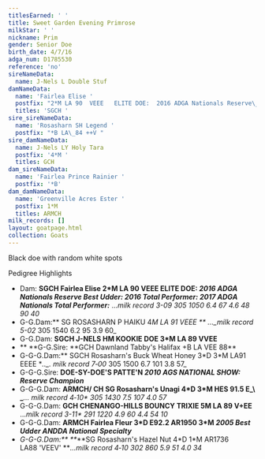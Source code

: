 ```yaml
---
titlesEarned: ' '
title: Sweet Garden Evening Primrose
milkStar: ' '
nickname: Prim
gender: Senior Doe
birth_date: 4/7/16
adga_num: D1785530
reference: 'no'
sireNameData:
  name: J-Nels L Double Stuf
damNameData:
  name: 'Fairlea Elise '
  postfix: "2*M LA 90  VEEE   ELITE DOE:  2016 ADGA Nationals Reserve\_Best Udder: 2016 Total Performer: 2017 ADGA Nationals Total\_Performer;   ...milk record 3-09 305 1050 6.4 67 4.6 48 90 40 "
  titles: 'SGCH '
sire_sireNameData:
  name: 'Rosasharn SH Legend '
  postfix: "*B LA\_84 ++V "
sire_damNameData:
  name: J-Nels LY Holy Tara
  postfix: '4*M '
  titles: GCH
dam_sireNameData:
  name: 'Fairlea Prince Rainier '
  postfix: '*B'
dam_damNameData:
  name: 'Greenville Acres Ester '
  postfix: 1*M
  titles: ARMCH
milk_records: []
layout: goatpage.html
collection: Goats
---
```

Black doe with random white spots

Pedigree Highlights

* Dam: **SGCH Fairlea Elise 2*M LA 90  VEEE   ELITE DOE: _2016 ADGA Nationals Reserve Best Udder: 2016 Total Performer: 2017 ADGA Nationals Total Performer:_**  ..._milk record 3-09 305 1050 6.4 67 4.6 48 90 40_
* G-G.Dam:** SG ROSASHARN P HAIKU 4*M LA 91 VEEE ** ..._milk record 5-02* 305 1540 6.2 95 3.9 60_
* G-G.Dam: **SGCH J-NELS HM KOOKIE DOE 3*M LA 89 VVEE**
* \*\* **G-G.Sire: **GCH Dawnland Tabby's Halifax +B LA VEE 88\*\*
* G-G-G.Dam:** SGCH Rosasharn's Buck Wheat Honey 3\*D 3\*M LA91 EEEE  **.._. milk record 7‑00* 305 1500 6.7 101 3.8 57_
* G-G-G.Sire: **DOE-SY-DOE'S PATTE'N  _2010 AGS NATIONAL  SHOW: Reserve Champion_**
* G-G-G.Dam: **ARMCH/ CH SG Rosasharn's Unagi 4\*D 3\*M  HES 91.5 E_\    _**_... milk record 4‑10* 305 1430 7.5 107 4.0 57_
* G-G-G.Dam: **GCH CHENANGO-HILLS BOUNCY TRIXIE 5M  LA 89 V+EE**  ..._milk record 3-11* 291 1220 4.9 60 4.4 54 10_
* G-G-G.Dam:  **ARMCH Fairlea Fleur 3\*D E92.2 AR1950 3\*M  _2005 Best Udder ANDDA National Specialty_**
* _G-G-G.Dam:\*\* \*\*_**SG Rosasharn's Hazel Nut  4\*D 1\*M  AR1736 LA88 'VEEV' **_...milk record 4‑10 302 860 5.9 51 4.0 34_
